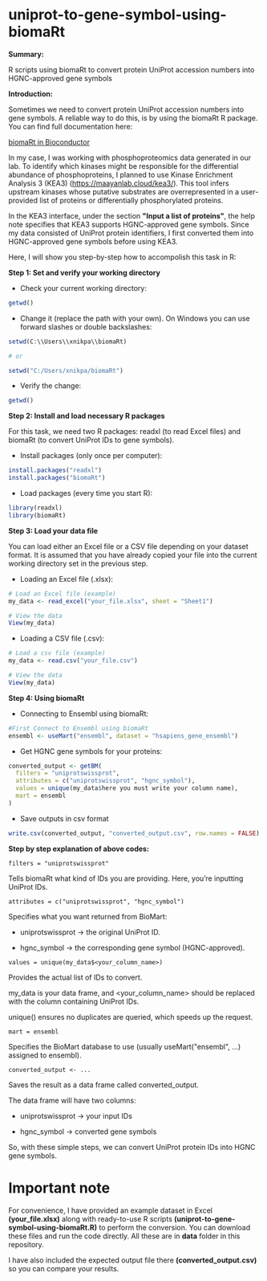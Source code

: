 # uniprot-to-gene-symbol-using-biomaRt
**Summary:**

R scripts using biomaRt to convert protein UniProt accession numbers into HGNC-approved gene symbols

**Introduction:**

Sometimes we need to convert protein UniProt accession numbers into gene symbols. A reliable way to do this, is by using the biomaRt R package. You can find full documentation here:

[biomaRt in Bioconductor](https://bioconductor.org/packages/release/bioc/html/biomaRt.html)

In my case, I was working with phosphoproteomics data generated in our lab. To identify which kinases might be responsible for the differential abundance of phosphoproteins, I planned to use Kinase Enrichment Analysis 3 (KEA3) (https://maayanlab.cloud/kea3/). This tool infers upstream kinases whose putative substrates are overrepresented in a user-provided list of proteins or differentially phosphorylated proteins.

In the KEA3 interface, under the section **"Input a list of proteins"**, the help note specifies that KEA3 supports HGNC-approved gene symbols. Since my data consisted of UniProt protein identifiers, I first converted them into HGNC-approved gene symbols before using KEA3.

Here, I will show you step-by-step how to accompolish this task in R:

**Step 1: Set and verify your working directory**

  - Check your current working directory:
```r
getwd()
```

- Change it (replace the path with your own). On Windows you can use forward slashes or double backslashes:
```r
setwd(C:\\Users\\xnikpa\\biomaRt)

# or 

setwd("C:/Users/xnikpa/biomaRt")
```

- Verify the change:
```r
getwd()
```

**Step 2: Install and load necessary R packages**

For this task, we need two R packages: readxl (to read Excel files) and biomaRt (to convert UniProt IDs to gene symbols).

- Install packages (only once per computer):
```r
install.packages("readxl")
install.packages("biomaRt")
```


- Load packages (every time you start R):
```r
library(readxl)
library(biomaRt)
```

**Step 3: Load your data file**

You can load either an Excel file or a CSV file depending on your dataset format. It is assumed that you have already copied your file into the current working directory set in the previous step.

- Loading an Excel file (.xlsx):

```r
# Load an Excel file (example)
my_data <- read_excel("your_file.xlsx", sheet = "Sheet1")

# View the data
View(my_data)
```

- Loading a CSV file (.csv):

```r
# Load a csv file (example)
my_data <- read.csv("your_file.csv")

# View the data
View(my_data)
```

**Step 4: Using biomaRt**

- Connecting to Ensembl using biomaRt:

```r
#First Connect to Ensembl using biomaRt
ensembl <- useMart("ensembl", dataset = "hsapiens_gene_ensembl")
```

- Get HGNC gene symbols for your proteins:

```r
converted_output <- getBM(
  filters = "uniprotswissprot",
  attributes = c("uniprotswissprot", "hgnc_symbol"),
  values = unique(my_data$here you must write your column name),
  mart = ensembl
)
```
- Save outputs in csv format

```r
write.csv(converted_output, "converted_output.csv", row.names = FALSE)
```

**Step by step explanation of above codes:**

`filters = "uniprotswissprot"`

Tells biomaRt what kind of IDs you are providing. Here, you’re inputting UniProt IDs.

`attributes = c("uniprotswissprot", "hgnc_symbol")`

Specifies what you want returned from BioMart:

- uniprotswissprot → the original UniProt ID.

- hgnc_symbol → the corresponding gene symbol (HGNC-approved).

`values = unique(my_data$<your_column_name>)`

Provides the actual list of IDs to convert.

my_data is your data frame, and <your_column_name> should be replaced with the column containing UniProt IDs.

unique() ensures no duplicates are queried, which speeds up the request.

`mart = ensembl`

Specifies the BioMart database to use (usually useMart("ensembl", ...) assigned to ensembl).

`converted_output <- ...`

Saves the result as a data frame called converted_output.

The data frame will have two columns:

- uniprotswissprot → your input IDs

- hgnc_symbol → converted gene symbols

So, with these simple steps, we can convert UniProt protein IDs into HGNC gene symbols.

# Important note

For convenience, I have provided an example dataset in Excel **(your_file.xlsx)** along with ready-to-use R scripts **(uniprot-to-gene-symbol-using-biomaRt.R)** to perform the conversion. You can download these files and run the code directly. All these are in **data** folder in this repository.

I have also included the expected output file there **(converted_output.csv)** so you can compare your results.